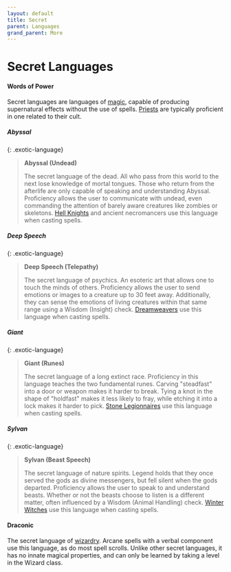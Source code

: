 ```yaml
---
layout: default
title: Secret
parent: Languages
grand_parent: More
---
```


# Secret Languages

#### Words of Power

Secret languages are languages of [magic](../../the_frontier/greenlands/magic), capable of producing supernatural effects without the use of spells. [Priests](../../character_creation/class/cleric) are typically proficient in one related to their cult.

##### **Abyssal**

{: .exotic-language}
> **Abyssal (Undead)**
> 
> The secret language of the dead. All who pass from this world to the next lose knowledge of mortal tongues. Those who return from the afterlife are only capable of speaking and understanding Abyssal. Proficiency allows the user to communicate with undead, even commanding the attention of barely aware creatures like zombies or skeletons. [Hell Knights](../../../archetypes/cleric_hell) and ancient necromancers use this language when casting spells.

##### **Deep Speech**

{: .exotic-language}
> **Deep Speech (Telepathy)**
> 
> The secret language of psychics. An esoteric art that allows one to touch the minds of others. Proficiency allows the user to send emotions or images to a creature up to 30 feet away. Additionally, they can sense the emotions of living creatures within that same range using a Wisdom (Insight) check. [Dreamweavers](../../../archetypes/cleric_dream) use this language when casting spells.

##### **Giant**

{: .exotic-language}
> **Giant (Runes)**
> 
> The secret language of a long extinct race. Proficiency in this language teaches the two fundamental runes. Carving "steadfast" into a door or weapon makes it harder to break. Tying a knot in the shape of "holdfast" makes it less likely to fray, while etching it into a lock makes it harder to pick. [Stone Legionnaires](../../../archetypes/cleric_stone) use this language when casting spells.

##### **Sylvan**

{: .exotic-language}
> **Sylvan (Beast Speech)**
> 
> The secret language of nature spirits. Legend holds that they once served the gods as divine messengers, but fell silent when the gods departed. Proficiency allows the user to speak to and understand beasts. Whether or not the beasts choose to listen is a different matter, often influenced by a Wisdom (Animal Handling) check. [Winter Witches](../../../archetypes/cleric_winter) use this language when casting spells.

#### **Draconic**

The secret language of [wizardry](../../character_creation/class/wizard). Arcane spells with a verbal component use this language, as do most spell scrolls.  Unlike other secret languages, it has no innate magical properties, and can only be learned by taking a level in the Wizard class.

<!-- Draconic has no innate magical properties. Unlike other secret languages, it is artificial, having been supposedly created by the founder of the [Elven Empire](../../the_frontier/greenlands/elves). It is considered the most versatile secret language, able to produce the largest variety of spells and scrolls. Much of a wizards preliminary training is in acquiring fluency. -->
